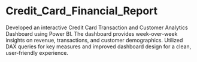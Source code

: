 # Credit_Card_Financial_Report
Developed an interactive Credit Card Transaction and Customer Analytics Dashboard using Power BI. The dashboard provides week-over-week insights on revenue, transactions, and customer demographics. Utilized DAX queries for key measures and improved dashboard design for a clean, user-friendly experience.
